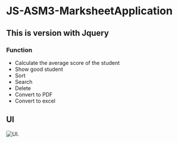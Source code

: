 # JS-ASM3-MarksheetApplication

## This is version with Jquery

### Function

* Calculate the average score of the student
* Show good student
* Sort
* Search
* Delete
* Convert to PDF
* Convert to excel



## UI

![UI.](https://i.imgur.com/fjmSDI6.png "This is a sample image.")
